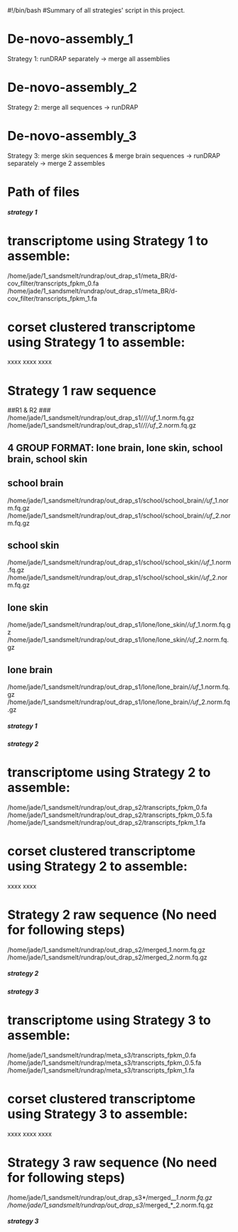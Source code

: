 #!/bin/bash
#Summary of all strategies' script in this project. 

# De-novo-assembly_1
Strategy 1: runDRAP separately -> merge all assemblies

# De-novo-assembly_2
Strategy 2: merge all sequences -> runDRAP

# De-novo-assembly_3
Strategy 3: merge skin sequences &amp; merge brain sequences -> runDRAP separately -> merge 2 assembles

# Path of files
##### strategy 1 #####
# transcriptome using Strategy 1 to assemble: 
/home/jade/1_sandsmelt/rundrap/out_drap_s1/meta_BR/d-cov_filter/transcripts_fpkm_0.fa
/home/jade/1_sandsmelt/rundrap/out_drap_s1/meta_BR/d-cov_filter/transcripts_fpkm_1.fa
# corset clustered transcriptome using Strategy 1 to assemble: 
xxxx
xxxx
xxxx

# Strategy 1 raw sequence
##R1 & R2 ###
/home/jade/1_sandsmelt/rundrap/out_drap_s1/*/*/*/uf*_1.norm.fq.gz
/home/jade/1_sandsmelt/rundrap/out_drap_s1/*/*/*/uf*_2.norm.fq.gz
## 4 GROUP FORMAT: lone brain, lone skin, school brain, school skin ##
## school brain
/home/jade/1_sandsmelt/rundrap/out_drap_s1/school/school_brain/*/uf*_1.norm.fq.gz
/home/jade/1_sandsmelt/rundrap/out_drap_s1/school/school_brain/*/uf*_2.norm.fq.gz
## school skin
/home/jade/1_sandsmelt/rundrap/out_drap_s1/school/school_skin/*/uf*_1.norm.fq.gz
/home/jade/1_sandsmelt/rundrap/out_drap_s1/school/school_skin/*/uf*_2.norm.fq.gz
## lone skin
/home/jade/1_sandsmelt/rundrap/out_drap_s1/lone/lone_skin/*/uf*_1.norm.fq.gz
/home/jade/1_sandsmelt/rundrap/out_drap_s1/lone/lone_skin/*/uf*_2.norm.fq.gz
## lone brain
/home/jade/1_sandsmelt/rundrap/out_drap_s1/lone/lone_brain/*/uf*_1.norm.fq.gz
/home/jade/1_sandsmelt/rundrap/out_drap_s1/lone/lone_brain/*/uf*_2.norm.fq.gz
##### strategy 1 #####

##### strategy 2 #####
# transcriptome using Strategy 2 to assemble: 
/home/jade/1_sandsmelt/rundrap/out_drap_s2/transcripts_fpkm_0.fa
/home/jade/1_sandsmelt/rundrap/out_drap_s2/transcripts_fpkm_0.5.fa
/home/jade/1_sandsmelt/rundrap/out_drap_s2/transcripts_fpkm_1.fa
# corset clustered transcriptome using Strategy 2 to assemble: 
xxxx
xxxx

# Strategy 2 raw sequence (No need for following steps)
/home/jade/1_sandsmelt/rundrap/out_drap_s2/merged_1.norm.fq.gz
/home/jade/1_sandsmelt/rundrap/out_drap_s2/merged_2.norm.fq.gz
##### strategy 2 #####

##### strategy 3 #####
# transcriptome using Strategy 3 to assemble: 
/home/jade/1_sandsmelt/rundrap/meta_s3/transcripts_fpkm_0.fa
/home/jade/1_sandsmelt/rundrap/meta_s3/transcripts_fpkm_0.5.fa
/home/jade/1_sandsmelt/rundrap/meta_s3/transcripts_fpkm_1.fa
# corset clustered transcriptome using Strategy 3 to assemble: 
xxxx
xxxx
xxxx

# Strategy 3 raw sequence (No need for following steps)
/home/jade/1_sandsmelt/rundrap/out_drap_s3*/merged_*_1.norm.fq.gz
/home/jade/1_sandsmelt/rundrap/out_drap_s3*/merged_*_2.norm.fq.gz
##### strategy 3 #####
